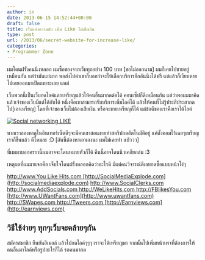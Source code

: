 ```yaml
---
author: in
date: 2013-06-15 14:52:44+00:00
draft: false
title: เว็บแห่งความลับ เพิ่ม Like ไม่เสียเงิน
type: post
url: /2013/06/secret-website-for-increase-like/
categories:
- Programmer Zone
---
```


ผมโดนฝรั่งคนนึงหลอก ผมซื้อของจากเว็บทุกอย่าง 100 บาท [ขอไม่ออกนาม] ผมก็เคยไปขายอยู่เหมือนกัน แต่ว่ามันแย่มาก พอส่งไปด่าเขาก็บอกว่าจะให้เลือกบริการอีกอันนึงได้ฟรี แต่แล้วก็เงียบหายไปเลยออกมาเปิดเผยซะเลย แหม่

เว็บพวกนี้เป็นเว็บกดไลค์แลกเหรียญแล้วให้คนอื่นมากดต่อได้ คอนเซ็ปก็ดีเหมือนกัน แต่ว่าพอผมมาคิดแล้วเจ้าของเว็บมีแต่ได้กับได้ หนึ่งคือเขาสามารถรับบริการเพิ่มไลค์ได้ แล้วให้คนที่ไม่รู้ประสีประสากดไป[เอาเหรียญ] โดยที่เจ้าของเว็บไม่ต้องเสียเงิน หรือจะขายเหรียญก็ได้ แต่ข้อดีของเราคือเราได้ไลค์

[![Social networking LIKE](https://www.cyruszh.com/wp-content/uploads/2013/06/Facebook-Autolike-Script-1024x398.jpg)
](https://www.cyruszh.com/wp-content/uploads/2013/06/Facebook-Autolike-Script.jpg)

<!-- more -->

หากเราลองหาดูในอินเทอร์เน็ตดีๆจะมีคนเขาสอนขายทำสคริปกดอัตโนมัติอยู่ แค่ตั้งคอมไว้เฉยๆเหรียญเราก็ขึ้นแล้ว ดีไหมละ :D [อันนี้ต้องหาเอาเองนะ ผมไม่เคยทำ แป่ววว]

ที่ผมมาบอกคราวนี้ผมอาจจะโดนหมายหัวก็ได้ คืนนี้อาจโดนนิวเคลียถล่ม :3

เหตุผลที่ผมมาแจกคือ เจ็บใจโดนฝรั่งหลอกคิดว่าอะไรดี มีแต่คนวิจารณ์ดีเลยกดซื้อแบบหน้าโง่ๆ

[http://www.You Like Hits.com ](http://www.youlikehits.com )
[http://SocialMediaExplode.com](http://socialmediaexplode.com)
[http://www.SocialClerks.com ](http://www.socialclerks.com )
[http://www.AddSocials.com ](http://www.addsocials.com )
[http://WeLikeHits.com ](http://welikehits.com )
[http://FBlikesYou.com ](http://fblikesyou.com )
[http://www.UWantFans.com](http://www.uwantfans.com)
[http://SWapes.com ](http://swapes.com )
[http://Tweers.com ](http://tweers.com)
[http://Earnviews.com](http://earnviews.com)




## **วิธีใช้ง่ายๆ ทุกๆเว็บจะคล้ายๆกัน**


สมัครสมาชิก ยืนยันอีเมลล์ แล้วไปกดไลค์ๆๆๆ เราจะได้เหรียญมา จากนั้นไปเพิ่มหน้าเพจที่ต้องการให้คนอื่นมาไลค์หรือรูปอะไรก็ได้ รอคนมากด


